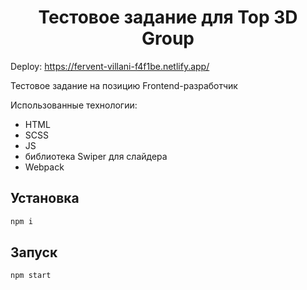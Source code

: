 <h1 align="center">Тестовое задание для Top 3D Group</h1>

<p> Deploy: <a href="https://fervent-villani-f4f1be.netlify.app/">https://fervent-villani-f4f1be.netlify.app/</a>

<p>Тестовое задание на позицию Frontend-разработчик</p>
<p>
  Использованные технологии:
</p>
<ul>
  <li>HTML</li>
  <li>SCSS</li>
  <li>JS</li>
  <li>библиотека Swiper для слайдера</li>
  <li>Webpack</li>
</ul>


## Установка

```sh
npm i
```

## Запуск

```sh
npm start
```
